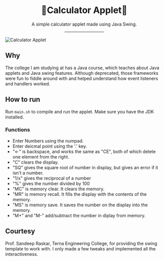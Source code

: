 <h1 align="center">🧮Calculator Applet🧮</h1>
<p align="center">A simple calculator applet made using Java Swing.</p>
<hr style="width:25%; margin: 1rem auto;">

<img src="https://user-images.githubusercontent.com/82528318/142895623-fec5b807-4b5d-4948-9987-d12b471738ed.png" alt="Calculator Applet" style="display: block; margin: 0 auto;">

## Why

The college I am studying at has a Java course, which teaches about Java applets and Java swing features. Although deprecated, those frameworks were fun to fiddle around with and helped understand how event listeners and handlers worked. 

## How to run

Run `main.sh` to compile and run the applet. Make sure you have the JDK installed.

### Functions 

- Enter Numbers using the numpad.
- Enter deicmal point using the '.' key.
- "<-" is backspace, and works the same as "CE", both of which delete one element from the right.
- "C" clears the display.
- "SQ" gives the square root of number in display, but gives an error if it isn't a number.
- "1/x" gives the reciprocal of a number
- "%" gives the number divided by 100
- "MC" is memory clear. It clears the memory.
- "MR" is memory recall. It fills the display with the contents of the memory.
- "MS" is memory save. It saves the number on the display into the memory.
- "M+" and "M-" add/subtract the number in diplay from memory.

## Courtesy

Prof. Sandeep Raskar, Terna Engineering College, for providing the swing template to work with.
I only made a few tweaks and implemented all the interactiveness.
